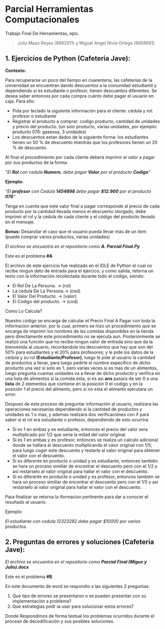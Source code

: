# Parcial Herramientas Computacionales
Trabajo Final De Herramientas, epic.
> Julio Mazo Reyes (8962011) y Miguel Angel Nivia Ortega (8958691)

## 1. Ejercicios de Python (Cafeteria Jave):
**Contexto:** 

Para recuperarse un poco del tiempo en cuarentena, las cafeterias de la universidad se encuentran dando descuentos a la comunidad estudiantil y dependiendo si es estudiante o profesor, tienen descuentos diferentes. Se desea saber entonces por cada compra cuánto debe pagar el usuario en caja. Para ello:
* Pida por teclado la siguiente información para el cliente: cédula y rol: profesor o estudiante
* Registrar el producto a comprar: codigo producto, cantidad de unidades y precio del producto. (un solo producto, varias unidades, por ejemplo: producto 076: gaseosa, 3 unidades)
* Los descuentos estan dados de la siguiente forma: los estudiantes tienen un 50 % de descuento mientras que los profesores tienen un 20 % de descuento.

Al final el procedimiento por cada cliente deberá imprimir el valor a pagar por sus productos de la forma: 

*”El **Rol** con cedula **Numero**, debe pagar **Valor** por el producto **Codigo**”*

**Ejemplo:** 

*”El **profesor** con Cedula **1454898** debe pagar **$12.900** por el producto **076**”* 

Tenga en cuenta que este valor final a pagar corresponde al precio de cada producto por la cantidad llevada menos el descuento otorgado, debe imprimir el rol y la cédula de cada cliente y el código del producto llevado en el mensaje.

**Bonus:** Desarollar el caso que el usuario pueda llevar más de un item (puede comprar varios
productos, varias unidades)

*El archivo se encuentra en el repositorio como **A. Parcial Final.Py***

Este es el problema **#A** 

El archivo de este ejercicio fue realizado en el IDLE de Python el cual no recibe ningun dato de entrada para el ejercico, y como salida, retorna un texto con la información recolectada durante todo el código, siendo:

* El Rol De La Persona.   → (rol)
* La cedula De La Persona.→ (ced)
* El Valor Del Producto.  → (valor)
* El Codigo del producto. → (cod)

Como Lo Calcula?

Nuestro código se encarga de calcular el Precio Final A Pagar con toda la informacion anterior, por lo cual, primero se hizo un procedimiento que se encarga de imprimir los nombres de las comidas disponibles en la tienda pero directamente este procedimiento no se ejecuta aun. Posteriormente se realizó una función que no recibe ningun valor de entrada sino que da la bienvenida al usuario, recordandole los descuentos que hay que son del 50% para estudiantes y el 20% para profesores; y le pide los datos de la cédula y su rol **(Estudiante/Profesor)**, luego le pide al usuario la cantidad de productos a llevar, para luego pedirle el nombre específico de dicho producto una vez si solo es 1, pero varias veces si es mas de un alimentos, luego pregunta cuantas unidades va a llevar de dicho producto y verifica en una lista de alimentos si la comida esta, si es asi **ans** pasara de ser 0 a una **lista** de 2 elementos que contiene en la posición 0 el codigo y en la posición 1 el precio del alimento, pero si no esta el alimento ejecutara un error.

Despues de este proceso de preguntar información al usuario, realizara las operaciones necesarias dependiendo si la cantidad de productos y unidades es 1 o mas, y ademas realizara dos verificaciónes con if para saber si el rol era estudiante o profesor, dependiendo de esto ocurrira:

* Si es 1 en ambas y es estudiante, entonces el precio del valor sera multiplicado por 1/2 que seria la mitad del valor original.
* Si es 1 en ambas y es profesor, entonces se realiza un calculo adicional donde se hallara el descuento multiplicando el valor original con 1/5; para luego coger este descuento y restarle al valor original para obtener el valor con el descuento.
* Si es diferente en producto o unidad y es estudiante, entonces también se hara un proceso similiar de encontrar el descuento pero con el 1/2 y asi restarselo al valor original para hallar el valor con el descuento.
* Si es diferente en producto o unidad y es profesor, entonces también se hara un proceso similiar de encontrar el descuento pero con el 1/5 y asi restarselo al valor original para hallar el valor con el descuento.

Para finalizar se retorna la iformacion pertinente para dar a conocer el resultado al usuario.

Ejemplo:

*El estudiante con cedula 12323282 debe pagar $10000 por varios productos.*

## 2. Preguntas de errores y soluciones (Cafeteria Jave):

*El archivo se encuentra en el repositorio como **Parcial Final (Migue y Julio).docx***

Este es el problema **#B**

En este documento de word se respondio a las siguientes 2 preguntas:

1. Que tipo de errores se presentaron o se pueden presentar con su implementación a problema?
2. Que estrategias podr´ıa usar para solucionar estos errores?

Donde Respondimos de forma textual los problemas ocurridos durante el proceso de decodificación y sus posibles soluciones.
